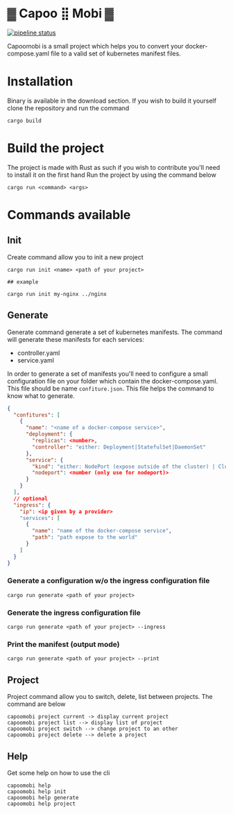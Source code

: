 # ▓ Capoo ⣿ Mobi ▓

[![pipeline status](https://gitlab.com/MarcInthaamnouay/capoomobi/badges/master/pipeline.svg)](https://gitlab.com/MarcInthaamnouay/capoomobi/commits/master)

Capoomobi is a small project which helps you to convert your docker-compose.yaml file to a valid set of kubernetes manifest files.

# Installation

Binary is available in the download section. If you wish to build it yourself clone the repository and run the command

```shell
cargo build
```

# Build the project

The project is made with Rust as such if you wish to contribute you'll need to install it on the first hand
Run the project by using the command below

```shell
cargo run <command> <args>
```

# Commands available

## Init

Create command allow you to init a new project

```shell
cargo run init <name> <path of your project>

## example

cargo run init my-nginx ../nginx
```

## Generate

Generate command generate a set of kubernetes manifests. The command will generate these manifests for each services:
- controller.yaml
- service.yaml

In order to generate a set of manifests you'll need to configure a small configuration file on your folder which contain the docker-compose.yaml. This file should be name ```confiture.json```. This file helps the command to know what to generate.

```json
{
  "confitures": [
    {
      "name": "<name of a docker-compose service>",
      "deployment": {
        "replicas": <number>,
        "controller": "either: Deployment|StatefulSet|DaemonSet"
      },
      "service": {
        "kind": "either: NodePort (expose outside of the cluster) | ClusterIP (not expose outside of the cluster)",
        "nodeport": <number (only use for nodeport)>
      }
    }
  ],
  // optional
  "ingress": {
    "ip": <ip given by a provider>
    "services": [
      {
        "name": "name of the docker-compose service",
        "path": "path expose to the world"
      }
    ]
  }
}
```

### Generate a configuration w/o the ingress configuration file

```shell
cargo run generate <path of your project>
```

### Generate the ingress configuration file

```shell
cargo run generate <path of your project> --ingress
```

### Print the manifest (output mode)

```shell
cargo run generate <path of your project> --print
```

## Project

Project command allow you to switch, delete, list between projects. The command are below

```shell
capoomobi project current -> display current project
capoomobi project list --> display list of project
capoomobi project switch --> change project to an other
capoomobi project delete --> delete a project
```

## Help

Get some help on how to use the cli

```shell
capoomobi help
capoomobi help init
capoomobi help generate
capoomobi help project
```